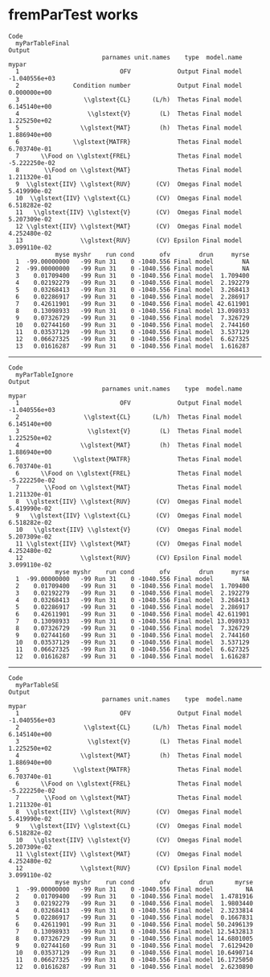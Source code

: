 # fremParTest works

    Code
      myParTableFinal
    Output
                              parnames unit.names    type  model.name         mypar
      1                            OFV             Output Final model -1.040556e+03
      2               Condition number             Output Final model  0.000000e+00
      3                  \\glstext{CL}      (L/h)  Thetas Final model  6.145140e+00
      4                   \\glstext{V}        (L)  Thetas Final model  1.225250e+02
      5                 \\glstext{MAT}        (h)  Thetas Final model  1.886940e+00
      6               \\glstext{MATFR}             Thetas Final model  6.703740e-01
      7      \\Food on \\glstext{FREL}             Thetas Final model -5.222250e-02
      8       \\Food on \\glstext{MAT}             Thetas Final model  1.211320e-01
      9  \\glstext{IIV} \\glstext{RUV}       (CV)  Omegas Final model  5.419990e-02
      10  \\glstext{IIV} \\glstext{CL}       (CV)  Omegas Final model  6.518282e-02
      11   \\glstext{IIV} \\glstext{V}       (CV)  Omegas Final model  5.207309e-02
      12 \\glstext{IIV} \\glstext{MAT}       (CV)  Omegas Final model  4.252480e-02
      13                \\glstext{RUV}       (CV) Epsilon Final model  3.099110e-02
                 myse myshr    run cond       ofv        drun     myrse
      1  -99.00000000   -99 Run 31    0 -1040.556 Final model        NA
      2  -99.00000000   -99 Run 31    0 -1040.556 Final model        NA
      3    0.01709400   -99 Run 31    0 -1040.556 Final model  1.709400
      4    0.02192279   -99 Run 31    0 -1040.556 Final model  2.192279
      5    0.03268413   -99 Run 31    0 -1040.556 Final model  3.268413
      6    0.02286917   -99 Run 31    0 -1040.556 Final model  2.286917
      7    0.42611901   -99 Run 31    0 -1040.556 Final model 42.611901
      8    0.13098933   -99 Run 31    0 -1040.556 Final model 13.098933
      9    0.07326729   -99 Run 31    0 -1040.556 Final model  7.326729
      10   0.02744160   -99 Run 31    0 -1040.556 Final model  2.744160
      11   0.03537129   -99 Run 31    0 -1040.556 Final model  3.537129
      12   0.06627325   -99 Run 31    0 -1040.556 Final model  6.627325
      13   0.01616287   -99 Run 31    0 -1040.556 Final model  1.616287

---

    Code
      myParTableIgnore
    Output
                              parnames unit.names    type  model.name         mypar
      1                            OFV             Output Final model -1.040556e+03
      2                  \\glstext{CL}      (L/h)  Thetas Final model  6.145140e+00
      3                   \\glstext{V}        (L)  Thetas Final model  1.225250e+02
      4                 \\glstext{MAT}        (h)  Thetas Final model  1.886940e+00
      5               \\glstext{MATFR}             Thetas Final model  6.703740e-01
      6      \\Food on \\glstext{FREL}             Thetas Final model -5.222250e-02
      7       \\Food on \\glstext{MAT}             Thetas Final model  1.211320e-01
      8  \\glstext{IIV} \\glstext{RUV}       (CV)  Omegas Final model  5.419990e-02
      9   \\glstext{IIV} \\glstext{CL}       (CV)  Omegas Final model  6.518282e-02
      10   \\glstext{IIV} \\glstext{V}       (CV)  Omegas Final model  5.207309e-02
      11 \\glstext{IIV} \\glstext{MAT}       (CV)  Omegas Final model  4.252480e-02
      12                \\glstext{RUV}       (CV) Epsilon Final model  3.099110e-02
                 myse myshr    run cond       ofv        drun     myrse
      1  -99.00000000   -99 Run 31    0 -1040.556 Final model        NA
      2    0.01709400   -99 Run 31    0 -1040.556 Final model  1.709400
      3    0.02192279   -99 Run 31    0 -1040.556 Final model  2.192279
      4    0.03268413   -99 Run 31    0 -1040.556 Final model  3.268413
      5    0.02286917   -99 Run 31    0 -1040.556 Final model  2.286917
      6    0.42611901   -99 Run 31    0 -1040.556 Final model 42.611901
      7    0.13098933   -99 Run 31    0 -1040.556 Final model 13.098933
      8    0.07326729   -99 Run 31    0 -1040.556 Final model  7.326729
      9    0.02744160   -99 Run 31    0 -1040.556 Final model  2.744160
      10   0.03537129   -99 Run 31    0 -1040.556 Final model  3.537129
      11   0.06627325   -99 Run 31    0 -1040.556 Final model  6.627325
      12   0.01616287   -99 Run 31    0 -1040.556 Final model  1.616287

---

    Code
      myParTableSE
    Output
                              parnames unit.names    type  model.name         mypar
      1                            OFV             Output Final model -1.040556e+03
      2                  \\glstext{CL}      (L/h)  Thetas Final model  6.145140e+00
      3                   \\glstext{V}        (L)  Thetas Final model  1.225250e+02
      4                 \\glstext{MAT}        (h)  Thetas Final model  1.886940e+00
      5               \\glstext{MATFR}             Thetas Final model  6.703740e-01
      6      \\Food on \\glstext{FREL}             Thetas Final model -5.222250e-02
      7       \\Food on \\glstext{MAT}             Thetas Final model  1.211320e-01
      8  \\glstext{IIV} \\glstext{RUV}       (CV)  Omegas Final model  5.419990e-02
      9   \\glstext{IIV} \\glstext{CL}       (CV)  Omegas Final model  6.518282e-02
      10   \\glstext{IIV} \\glstext{V}       (CV)  Omegas Final model  5.207309e-02
      11 \\glstext{IIV} \\glstext{MAT}       (CV)  Omegas Final model  4.252480e-02
      12                \\glstext{RUV}       (CV) Epsilon Final model  3.099110e-02
                 myse myshr    run cond       ofv        drun      myrse
      1  -99.00000000   -99 Run 31    0 -1040.556 Final model         NA
      2    0.01709400   -99 Run 31    0 -1040.556 Final model  1.4781916
      3    0.02192279   -99 Run 31    0 -1040.556 Final model  1.9803440
      4    0.03268413   -99 Run 31    0 -1040.556 Final model  2.3233814
      5    0.02286917   -99 Run 31    0 -1040.556 Final model  0.1667831
      6    0.42611901   -99 Run 31    0 -1040.556 Final model 50.2496139
      7    0.13098933   -99 Run 31    0 -1040.556 Final model 12.5432813
      8    0.07326729   -99 Run 31    0 -1040.556 Final model 14.6801005
      9    0.02744160   -99 Run 31    0 -1040.556 Final model  7.6129420
      10   0.03537129   -99 Run 31    0 -1040.556 Final model 10.6490714
      11   0.06627325   -99 Run 31    0 -1040.556 Final model 16.1725050
      12   0.01616287   -99 Run 31    0 -1040.556 Final model  2.6230890

